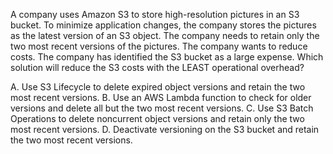 A company uses Amazon S3 to store high-resolution pictures in an S3 bucket. To minimize application changes, the company stores the pictures as the latest version of an S3 object. The company needs to retain only the two most recent versions of the pictures. The company wants to reduce costs. The company has identified the S3 bucket as a large expense. Which solution will reduce the S3 costs with the LEAST operational overhead? 

A. Use S3 Lifecycle to delete expired object versions and retain the two most recent versions. 
B. Use an AWS Lambda function to check for older versions and delete all but the two most recent versions. 
C. Use S3 Batch Operations to delete noncurrent object versions and retain only the two most recent versions. 
D. Deactivate versioning on the S3 bucket and retain the two most recent versions.